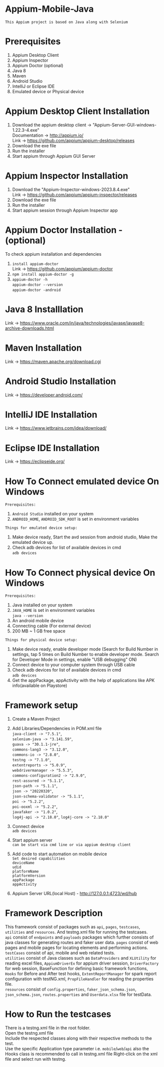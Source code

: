 # Appium-Mobile-Java
`This Appium project is based on Java along with Selenium`

# Prerequisites
1. Appium Desktop Client 
2. Appium Inspector
3. Appium Doctor (optional)
4. Java 8
5. Maven
6. Android Studio
7. IntelliJ or Eclipse IDE
8. Emulated device or Physical device

# Appium Desktop Client Installation
1. Download the appium desktop client -> "Appium-Server-GUI-windows-1.22.3-4.exe"  
    Documentation -> http://appium.io/  
    Link -> https://github.com/appium/appium-desktop/releases
2. Download the exe file
3. Run the installer
4. Start appium through Appium GUI Server

# Appium Inspector Installation
1. Download the "Appium-Inspector-windows-2023.8.4.exe"  
   Link -> https://github.com/appium/appium-inspector/releases  
2. Download the exe file
3. Run the installer
4. Start appium session through Appium Inspector app

# Appium Doctor Installation - (optional)
To check appium installation and dependencies
1.	`install appium-doctor`  
    Link -> https://github.com/appium/appium-doctor
2. `npm install appium-doctor -g`
3. `appium-doctor -h`  
   `appium-doctor --version`  
   `appium-doctor -android`  

# Java 8 Installlation  
Link -> https://www.oracle.com/in/java/technologies/javase/javase8-archive-downloads.html

# Maven Installation  
Link -> https://maven.apache.org/download.cgi

# Android Studio Installation  
Link -> https://developer.android.com/

# IntelliJ IDE Installation  
Link -> https://www.jetbrains.com/idea/download/

# Eclipse IDE Installation  
Link -> https://eclipseide.org/

# How To Connect emulated device On Windows  
`Prerequisites:`  
1. `Android Studio` installed on your system
2. `ANDROID_HOME`, `ANDROID_SDK_ROOT` is set in environment variables  

`Things for emulated device setup: `  
1. Make device ready, Start the avd session from android studio, Make the emulated device up.
2. Check adb devices for list of available devices in cmd  
   `adb devices`

# How To Connect physical device On Windows  
`Prerequisites:`  
1. Java installed on your system
2. `JAVA_HOME` is set in environment variables  
   `java --version`  
3. An android mobile device
4. Connecting cable (For external device)
5. 200 MB ~ 1 GB free space

`Things for physical device setup: `  
1. Make device ready, enable developer mode (Search for Build Number in settings, tap 5 times on Build Number to enable developer mode. Search for Developer Mode in settings, enable "USB debugging" ON)
2. Connect device to your computer system through USB cable
3. Check adb devices for list of available devices in cmd  
   `adb devices`  
4. Get the appPackage, appActivity with the help of applications like APK info(available on Playstore)

# Framework setup  
1. Create a Maven Project
2. Add Libraries/Dependencies in POM.xml file  
   `java-client -> "7.5.1"`,  
   `selenium-java -> "3.141.59"`,  
   `guava -> "30.1.1-jre"`,  
   `commons-lang3 -> "3.12.0"`,  
   `commons-io -> "2.8.0"`,  
   `testng -> "7.1.0"`,   
   `extentreports -> "5.0.9"`,  
   `webdrivermanager -> "5.5.3"`,  
   `commons-configuration2 -> "2.9.0"`,  
   `rest-assured -> "5.1.1"`,    
   `json-path -> "5.1.1"`,  
   `json -> "20220320"`,  
   `json-schema-validator -> "5.1.1"`,  
   `poi -> "5.2.2"`,  
   `poi-ooxml -> "5.2.2"`,  
   `javafaker -> "1.0.2"`,  
   `log4j-api -> "2.18.0"`,
   `log4j-core -> "2.18.0"`

3. Connect device  
   `adb devices`  
4. Start appium server  
   `can be start via cmd line or via appium desktop client`  
5. Add code to start automation on mobile device  
   `Set desired capabilities`  
   `deviceName`  
   `udid`  
   `platformName`  
   `platformVersion`  
   `appPackage`  
   `appActivity`  
6. Appium Server URL(local Host) - http://127.0.0.1:4723/wd/hub  

# Framework Description  
This framework consist of packages such as `api`, `pages`, `testcases`, `utilities` and `resources`. And testng.xml file for running the testcases.  
`api` consist of `endpoints` and `payloads` packages which further consists of java classes for generating routes and faker user data. 
`pages` consist of web pages and mobile pages for locating elements and performing actions.  
`testCases` consist of api, mobile and web related tests.  
`utilities` consist of Java classes such as `DataProviders` and `XLUtility` for reading excel files, `AppiumDriverEx` for appium driver session, `DriverFactory` for web session, BaseFunction for defining basic framework functions, `Hooks` for Before and After test hooks, `ExtentReportManager` for spark report configuration with testNG.xml, `PropFileHandler` for reading the properties file.  
`resources` consist of `config.properties`, `faker_json_schema.json`, `json_schema.json`, `routes.properties` and `Userdata.xlsx` file for testData.  

# How to Run the testcases  
There is a testng.xml file in the root folder.    
Open the testng.xml file   
Include the respected classes along with their respective methods to the test.  
Use the specific Application type parameter i.e. `mobile`/`web`/`api` also the Hooks class is recommended to call in testng.xml file 
Right-click on the xml file and select run with testng.  